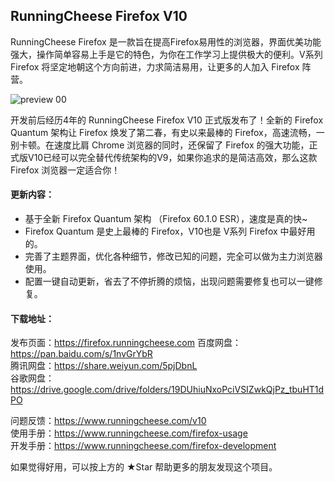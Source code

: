 ## RunningCheese Firefox V10

RunningCheese Firefox 是一款旨在提高Firefox易用性的浏览器，界面优美功能强大，操作简单容易上手是它的特色，为你在工作学习上提供极大的便利。V系列Firefox 将坚定地朝这个方向前进，力求简洁易用，让更多的人加入 Firefox 阵营。

![preview 00](https://raw.githubusercontent.com/runningcheese/RunningCheese-Firefox/master/Screenshots/0.jpg)

开发前后经历4年的 RunningCheese Firefox V10 正式版发布了！全新的 Firefox Quantum 架构让 Firefox 焕发了第二春，有史以来最棒的 Firefox，高速流畅，一别卡顿。在速度比肩 Chrome 浏览器的同时，还保留了 Firefox 的强大功能，正式版V10已经可以完全替代传统架构的V9，如果你追求的是简洁高效，那么这款 Firefox 浏览器一定适合你！

#### 更新内容：
* 基于全新 Firefox Quantum 架构 （Firefox 60.1.0 ESR），速度是真的快~
* Firefox Quantum 是史上最棒的 Firefox，V10也是 V系列 Firefox 中最好用的。
* 完善了主题界面，优化各种细节，修改已知的问题，完全可以做为主力浏览器使用。
* 配置一键自动更新，省去了不停折腾的烦恼，出现问题需要修复也可以一键修复。

#### 下载地址：
发布页面：https://firefox.runningcheese.com
百度网盘：https://pan.baidu.com/s/1nvGrYbR    
腾讯网盘：https://share.weiyun.com/5pjDbnL    
谷歌网盘：https://drive.google.com/drive/folders/19DUhiuNxoPciVSIZwkQjPz_tbuHT1dPO

问题反馈：https://www.runningcheese.com/v10  
使用手册：https://www.runningcheese.com/firefox-usage  
开发手册：https://www.runningcheese.com/firefox-development


如果觉得好用，可以按上方的 ★Star 帮助更多的朋友发现这个项目。

